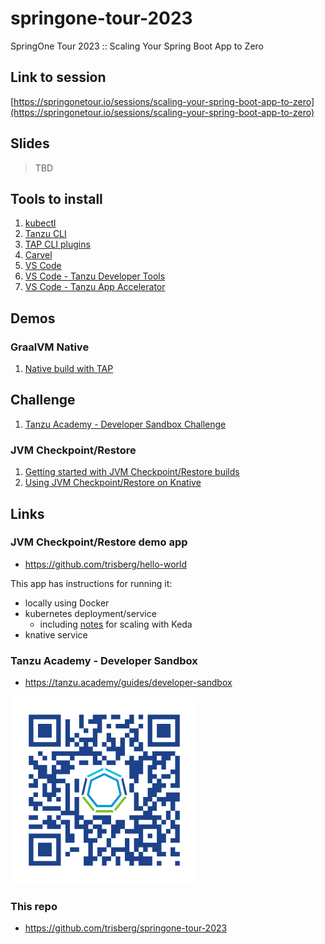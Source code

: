 # springone-tour-2023

SpringOne Tour 2023 :: Scaling Your Spring Boot App to Zero

## Link to session

[https://springonetour.io/sessions/scaling-your-spring-boot-app-to-zero](https://springonetour.io/sessions/scaling-your-spring-boot-app-to-zero)


## Slides

> TBD

## Tools to install

1. [kubectl](https://kubernetes.io/docs/tasks/tools/#kubectl)
1. [Tanzu CLI](https://github.com/vmware-tanzu/tanzu-cli/blob/main/docs/quickstart/install.md#from-the-binary-releases-in-github-project)
1. [TAP CLI plugins](https://docs.vmware.com/en/VMware-Tanzu-Application-Platform/1.6/tap/install-tanzu-cli.html#install-tanzu-cli-plugins-5)
1. [Carvel](https://carvel.dev/)
1. [VS Code](https://code.visualstudio.com/download)
1. [VS Code - Tanzu Developer Tools](https://marketplace.visualstudio.com/items?itemName=vmware.tanzu-dev-tools)
1. [VS Code - Tanzu App Accelerator](https://marketplace.visualstudio.com/items?itemName=vmware.tanzu-app-accelerator)

## Demos

### GraalVM Native

1. [Native build with TAP](TAP-native-build.md)

## Challenge

1. [Tanzu Academy - Developer Sandbox Challenge](Sandbox-challenge.md)

### JVM Checkpoint/Restore

1. [Getting started with JVM Checkpoint/Restore builds](JVM-checkpoint-restore.md)
1. [Using JVM Checkpoint/Restore on Knative](Knative-checkpoint-restore.md)

## Links

### JVM Checkpoint/Restore demo app

- https://github.com/trisberg/hello-world

This app has instructions for running it:
- locally using Docker
- kubernetes deployment/service
    - including [notes](https://github.com/trisberg/hello-world/blob/main/keda/README.md) for scaling with Keda
- knative service

### Tanzu Academy - Developer Sandbox

- https://tanzu.academy/guides/developer-sandbox

<img src="images/bit.ly_TanzuDevTry.png" alt="QR Code" width="300"/>

### This repo

- https://github.com/trisberg/springone-tour-2023
